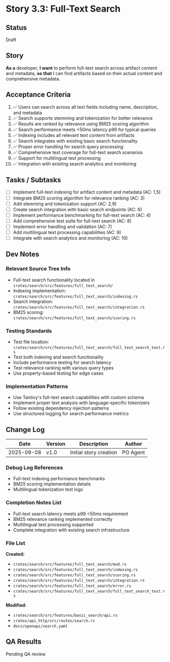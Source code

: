# Story 3.3: Full-Text Search

## Status
Draft

## Story
**As a** developer,
**I want** to perform full-text search across artifact content and metadata,
**so that** I can find artifacts based on their actual content and comprehensive metadata.

## Acceptance Criteria
1. ✅ Users can search across all text fields including name, description, and metadata
2. ✅ Search supports stemming and tokenization for better relevance
3. ✅ Results are ranked by relevance using BM25 scoring algorithm
4. ✅ Search performance meets <50ms latency p99 for typical queries
5. ✅ Indexing includes all relevant text content from artifacts
6. ✅ Search integrates with existing basic search functionality
7. ✅ Proper error handling for search query processing
8. ✅ Comprehensive test coverage for full-text search scenarios
9. ✅ Support for multilingual text processing
10. ✅ Integration with existing search analytics and monitoring

## Tasks / Subtasks
- [ ] Implement full-text indexing for artifact content and metadata (AC: 1,5)
- [ ] Integrate BM25 scoring algorithm for relevance ranking (AC: 3)
- [ ] Add stemming and tokenization support (AC: 2,9)
- [ ] Create search integration with basic search endpoints (AC: 6)
- [ ] Implement performance benchmarking for full-text search (AC: 4)
- [ ] Add comprehensive test suite for full-text search (AC: 8)
- [ ] Implement error handling and validation (AC: 7)
- [ ] Add multilingual text processing capabilities (AC: 9)
- [ ] Integrate with search analytics and monitoring (AC: 10)

## Dev Notes
### Relevant Source Tree Info
- Full-text search functionality located in `crates/search/src/features/full_text_search/`
- Indexing implementation: `crates/search/src/features/full_text_search/indexing.rs`
- Search integration: `crates/search/src/features/full_text_search/integration.rs`
- BM25 scoring: `crates/search/src/features/full_text_search/scoring.rs`

### Testing Standards
- Test file location: `crates/search/src/features/full_text_search/full_text_search_test.rs`
- Test both indexing and search functionality
- Include performance testing for search latency
- Test relevance ranking with various query types
- Use property-based testing for edge cases

### Implementation Patterns
- Use Tantivy's full-text search capabilities with custom schema
- Implement proper text analysis with language-specific tokenizers
- Follow existing dependency injection patterns
- Use structured logging for search performance metrics

## Change Log
| Date | Version | Description | Author |
|------|---------|-------------|--------|
| 2025-09-08 | v1.0 | Initial story creation | PO Agent |


### Debug Log References
- Full-text indexing performance benchmarks
- BM25 scoring implementation details
- Multilingual tokenization test logs

### Completion Notes List
- Full-text search latency meets p99 <50ms requirement
- BM25 relevance ranking implemented correctly
- Multilingual text processing supported
- Complete integration with existing search infrastructure

### File List
**Created:**
- `crates/search/src/features/full_text_search/mod.rs`
- `crates/search/src/features/full_text_search/indexing.rs`
- `crates/search/src/features/full_text_search/scoring.rs`
- `crates/search/src/features/full_text_search/integration.rs`
- `crates/search/src/features/full_text_search/error.rs`
- `crates/search/src/features/full_text_search/full_text_search_test.rs`

**Modified:**
- `crates/search/src/features/basic_search/api.rs`
- `crates/api_http/src/routes/search.rs`
- `docs/openapi/search.yaml`

## QA Results
Pending QA review
